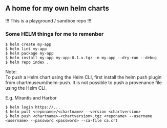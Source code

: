 ## A home for my own helm charts
!!! This is a playground / sandbox repo !!!


### Some HELM things for me to remenber

```
$ helm create my-app
$ helm lint my-app
$ helm package my-app
$ helm install my-app my-app-0.1.x.tgz -n my-app --dry-run --debug 
$ helm repo index .  

```

Note:<br>
To push a Helm chart using the Helm CLI, first install the helm push plugin from chartmuseum/helm-push. It is not possible to push a provenance file using the Helm CLI.

E.g. Mirantis and Harbor
```
$ helm login https://...
$ helm pull <reponame>/<chartname> --version <chartversion>
$ helm push <chartname>-<chartversion>.tgz <reponame> --username <username> --password <password> --ca-file ca.crt
```